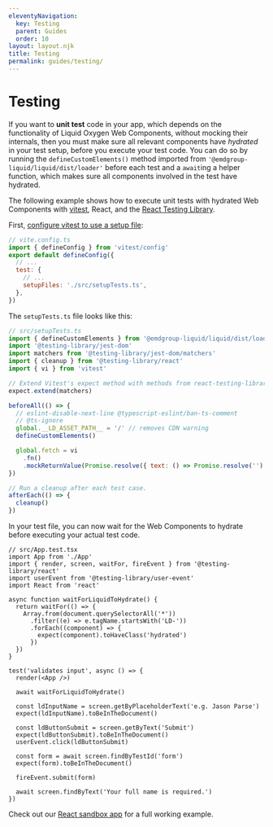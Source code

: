 ```yaml
---
eleventyNavigation:
  key: Testing
  parent: Guides
  order: 10
layout: layout.njk
title: Testing
permalink: guides/testing/
---
```


# Testing

If you want to __unit test__ code in your app, which depends on the functionality of Liquid Oxygen Web Components, without mocking their internals, then you must make sure all relevant components have _hydrated_ in your test setup, before you execute your test code. You can do so by running the `defineCustomElements()` method imported from `'@emdgroup-liquid/liquid/dist/loader'` before each test and a `await`ing a helper function, which makes sure all components involved in the test have hydrated.

The following example shows how to execute unit tests with hydrated Web Components with [vitest](https://vitest.dev/), React, and the [React Testing Library](https://testing-library.com/docs/react-testing-library/intro/).

First, [configure vitest to use a setup file](https://vitest.dev/config/#setupfiles):

```js
// vite.config.ts
import { defineConfig } from 'vitest/config'
export default defineConfig({
  // ...
  test: {
    // ...
    setupFiles: './src/setupTests.ts',
  },
})
```

The `setupTests.ts` file looks like this:

```js
// src/setupTests.ts
import { defineCustomElements } from '@emdgroup-liquid/liquid/dist/loader'
import '@testing-library/jest-dom'
import matchers from '@testing-library/jest-dom/matchers'
import { cleanup } from '@testing-library/react'
import { vi } from 'vitest'

// Extend Vitest's expect method with methods from react-testing-library.
expect.extend(matchers)

beforeAll(() => {
  // eslint-disable-next-line @typescript-eslint/ban-ts-comment
  // @ts-ignore
  global.__LD_ASSET_PATH__ = '/' // removes CDN warning
  defineCustomElements()

  global.fetch = vi
    .fn()
    .mockReturnValue(Promise.resolve({ text: () => Promise.resolve('') }))
})

// Run a cleanup after each test case.
afterEach(() => {
  cleanup()
})
```

In your test file, you can now wait for the Web Components to hydrate before executing your actual test code.

```tsx
// src/App.test.tsx
import App from './App'
import { render, screen, waitFor, fireEvent } from '@testing-library/react'
import userEvent from '@testing-library/user-event'
import React from 'react'

async function waitForLiquidToHydrate() {
  return waitFor(() => {
    Array.from(document.querySelectorAll('*'))
      .filter((e) => e.tagName.startsWith('LD-'))
      .forEach((component) => {
        expect(component).toHaveClass('hydrated')
      })
  })
}

test('validates input', async () => {
  render(<App />)

  await waitForLiquidToHydrate()

  const ldInputName = screen.getByPlaceholderText('e.g. Jason Parse')
  expect(ldInputName).toBeInTheDocument()

  const ldButtonSubmit = screen.getByText('Submit')
  expect(ldButtonSubmit).toBeInTheDocument()
  userEvent.click(ldButtonSubmit)

  const form = await screen.findByTestId('form')
  expect(form).toBeInTheDocument()

  fireEvent.submit(form)

  await screen.findByText('Your full name is required.')
})
```

Check out our [React sandbox app](https://stackblitz.com/github/emdgroup-liquid/liquid-sandbox-react-tailwind?file=src%2FApp.test.tsx) for a full working example.

<docs-page-nav prev-href="guides/design-tokens/" next-title="Sandbox applications" next-href="guides/sandbox-applications/"></docs-page-nav>

